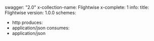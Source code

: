swagger: "2.0"
x-collection-name: Flightwise
x-complete: 1
info:
  title: Flightwise
  version: 1.0.0
schemes:
- http
produces:
- application/json
consumes:
- application/json
